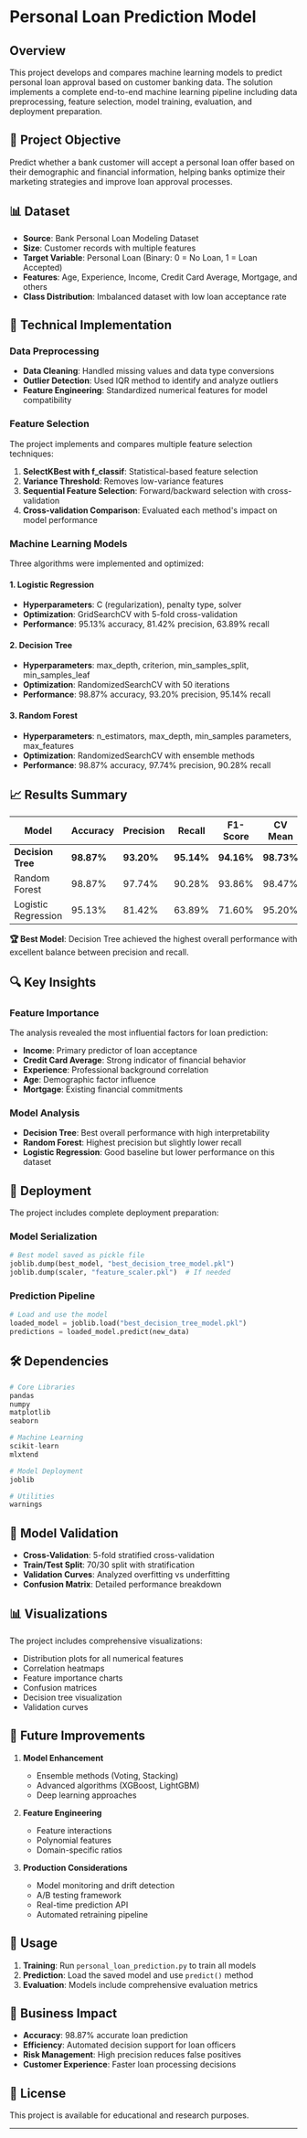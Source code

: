 # Personal Loan Prediction Model

## Overview

This project develops and compares machine learning models to predict personal loan approval based on customer banking data. The solution implements a complete end-to-end machine learning pipeline including data preprocessing, feature selection, model training, evaluation, and deployment preparation.

## 🎯 Project Objective

Predict whether a bank customer will accept a personal loan offer based on their demographic and financial information, helping banks optimize their marketing strategies and improve loan approval processes.

## 📊 Dataset

- **Source**: Bank Personal Loan Modeling Dataset
- **Size**: Customer records with multiple features
- **Target Variable**: Personal Loan (Binary: 0 = No Loan, 1 = Loan Accepted)
- **Features**: Age, Experience, Income, Credit Card Average, Mortgage, and others
- **Class Distribution**: Imbalanced dataset with low loan acceptance rate

## 🔧 Technical Implementation

### Data Preprocessing
- **Data Cleaning**: Handled missing values and data type conversions
- **Outlier Detection**: Used IQR method to identify and analyze outliers
- **Feature Engineering**: Standardized numerical features for model compatibility

### Feature Selection
The project implements and compares multiple feature selection techniques:

1. **SelectKBest with f_classif**: Statistical-based feature selection
2. **Variance Threshold**: Removes low-variance features
3. **Sequential Feature Selection**: Forward/backward selection with cross-validation
4. **Cross-validation Comparison**: Evaluated each method's impact on model performance

### Machine Learning Models

Three algorithms were implemented and optimized:

#### 1. Logistic Regression
- **Hyperparameters**: C (regularization), penalty type, solver
- **Optimization**: GridSearchCV with 5-fold cross-validation
- **Performance**: 95.13% accuracy, 81.42% precision, 63.89% recall

#### 2. Decision Tree
- **Hyperparameters**: max_depth, criterion, min_samples_split, min_samples_leaf
- **Optimization**: RandomizedSearchCV with 50 iterations
- **Performance**: 98.87% accuracy, 93.20% precision, 95.14% recall

#### 3. Random Forest
- **Hyperparameters**: n_estimators, max_depth, min_samples parameters, max_features
- **Optimization**: RandomizedSearchCV with ensemble methods
- **Performance**: 98.87% accuracy, 97.74% precision, 90.28% recall

## 📈 Results Summary

| Model | Accuracy | Precision | Recall | F1-Score | CV Mean | CV Std |
|-------|----------|-----------|--------|----------|---------|--------|
| **Decision Tree** | **98.87%** | **93.20%** | **95.14%** | **94.16%** | **98.73%** | **0.98%** |
| Random Forest | 98.87% | 97.74% | 90.28% | 93.86% | 98.47% | 0.45% |
| Logistic Regression | 95.13% | 81.42% | 63.89% | 71.60% | 95.20% | 0.86% |

**🏆 Best Model**: Decision Tree achieved the highest overall performance with excellent balance between precision and recall.

## 🔍 Key Insights

### Feature Importance
The analysis revealed the most influential factors for loan prediction:
- **Income**: Primary predictor of loan acceptance
- **Credit Card Average**: Strong indicator of financial behavior
- **Experience**: Professional background correlation
- **Age**: Demographic factor influence
- **Mortgage**: Existing financial commitments

### Model Analysis
- **Decision Tree**: Best overall performance with high interpretability
- **Random Forest**: Highest precision but slightly lower recall
- **Logistic Regression**: Good baseline but lower performance on this dataset

## 🚀 Deployment

The project includes complete deployment preparation:

### Model Serialization
```python
# Best model saved as pickle file
joblib.dump(best_model, "best_decision_tree_model.pkl")
joblib.dump(scaler, "feature_scaler.pkl")  # If needed
```

### Prediction Pipeline
```python
# Load and use the model
loaded_model = joblib.load("best_decision_tree_model.pkl")
predictions = loaded_model.predict(new_data)
```

## 🛠️ Dependencies

```python
# Core Libraries
pandas
numpy
matplotlib
seaborn

# Machine Learning
scikit-learn
mlxtend

# Model Deployment
joblib

# Utilities
warnings
```

## 🔄 Model Validation

- **Cross-Validation**: 5-fold stratified cross-validation
- **Train/Test Split**: 70/30 split with stratification
- **Validation Curves**: Analyzed overfitting vs underfitting
- **Confusion Matrix**: Detailed performance breakdown

## 📊 Visualizations

The project includes comprehensive visualizations:
- Distribution plots for all numerical features
- Correlation heatmaps
- Feature importance charts
- Confusion matrices
- Decision tree visualization
- Validation curves

## 🔮 Future Improvements

1. **Model Enhancement**
   - Ensemble methods (Voting, Stacking)
   - Advanced algorithms (XGBoost, LightGBM)
   - Deep learning approaches

2. **Feature Engineering**
   - Feature interactions
   - Polynomial features
   - Domain-specific ratios

3. **Production Considerations**
   - Model monitoring and drift detection
   - A/B testing framework
   - Real-time prediction API
   - Automated retraining pipeline

## 📝 Usage

1. **Training**: Run `personal_loan_prediction.py` to train all models
2. **Prediction**: Load the saved model and use `predict()` method
3. **Evaluation**: Models include comprehensive evaluation metrics

## 🎯 Business Impact

- **Accuracy**: 98.87% accurate loan prediction
- **Efficiency**: Automated decision support for loan officers  
- **Risk Management**: High precision reduces false positives
- **Customer Experience**: Faster loan processing decisions

## 📄 License

This project is available for educational and research purposes.

---
